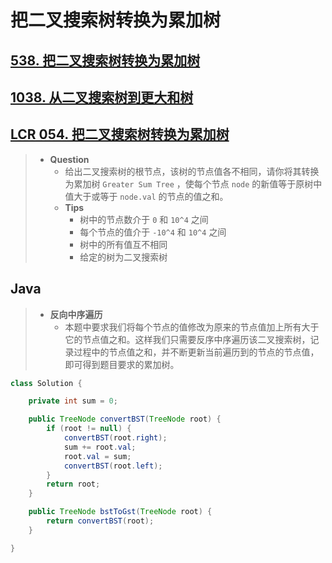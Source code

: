 # 把二叉搜索树转换为累加树

## [538. 把二叉搜索树转换为累加树](https://leetcode.cn/problems/convert-bst-to-greater-tree/)

## [1038. 从二叉搜索树到更大和树](https://leetcode.cn/problems/binary-search-tree-to-greater-sum-tree/)

## [LCR 054. 把二叉搜索树转换为累加树](https://leetcode.cn/problems/w6cpku/)

> - **Question**
>   - 给出二叉搜索树的根节点，该树的节点值各不相同，请你将其转换为累加树 `Greater Sum Tree` ，使每个节点 `node` 的新值等于原树中值大于或等于 `node.val` 的节点的值之和。
>   - **Tips**
>     - 树中的节点数介于 `0` 和 `10^4` 之间
>     - 每个节点的值介于 `-10^4` 和 `10^4` 之间
>     - 树中的所有值互不相同
>     - 给定的树为二叉搜索树

## Java

> - **反向中序遍历**
>   - 本题中要求我们将每个节点的值修改为原来的节点值加上所有大于它的节点值之和。这样我们只需要反序中序遍历该二叉搜索树，记录过程中的节点值之和，并不断更新当前遍历到的节点的节点值，即可得到题目要求的累加树。

```java
class Solution {

    private int sum = 0;

    public TreeNode convertBST(TreeNode root) {
        if (root != null) {
            convertBST(root.right);
            sum += root.val;
            root.val = sum;
            convertBST(root.left);
        }
        return root;
    }

    public TreeNode bstToGst(TreeNode root) {
        return convertBST(root);
    }

}
```
